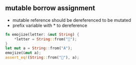 ## mutable borrow assignment

* mutable reference should be dereferenced to be mutated 
* prefix variable with * to dereference

```rust
fn emojize(letter: &mut String) {
    *letter = String::from("🦀");
}
let mut a = String::from("A");
emojize(&mut a);
assert_eq!(String::from("🦀"), a);
```